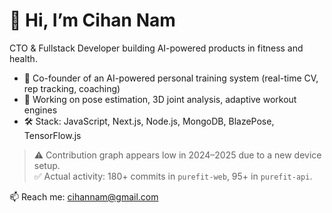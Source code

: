 # 👋 Hi, I’m Cihan Nam

CTO & Fullstack Developer building AI-powered products in fitness and health.

- 🚀 Co-founder of an AI-powered personal training system (real-time CV, rep tracking, coaching)
- 🧠 Working on pose estimation, 3D joint analysis, adaptive workout engines
- 🛠️ Stack: JavaScript, Next.js, Node.js, MongoDB, BlazePose, TensorFlow.js

> ⚠️ Contribution graph appears low in 2024–2025 due to a new device setup.  
> ✅ Actual activity: 180+ commits in `purefit-web`, 95+ in `purefit-api`.
  
📫 Reach me: [cihannam@gmail.com](mailto:cihannam@gmail.com)
